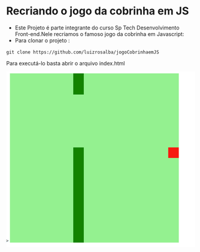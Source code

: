 # Recriando o jogo da cobrinha em JS 
- Este Projeto é parte integrante do curso Sp Tech Desenvolvimento Front-end.Nele recriamos o famoso jogo da cobrinha em Javascript:  
- Para clonar o projeto : 
```
git clone https://github.com/luizrosalba/jogoCobrinhaemJS
``` 
Para executá-lo basta abrir o arquivo index.html

![](img/cobra.PNG)
